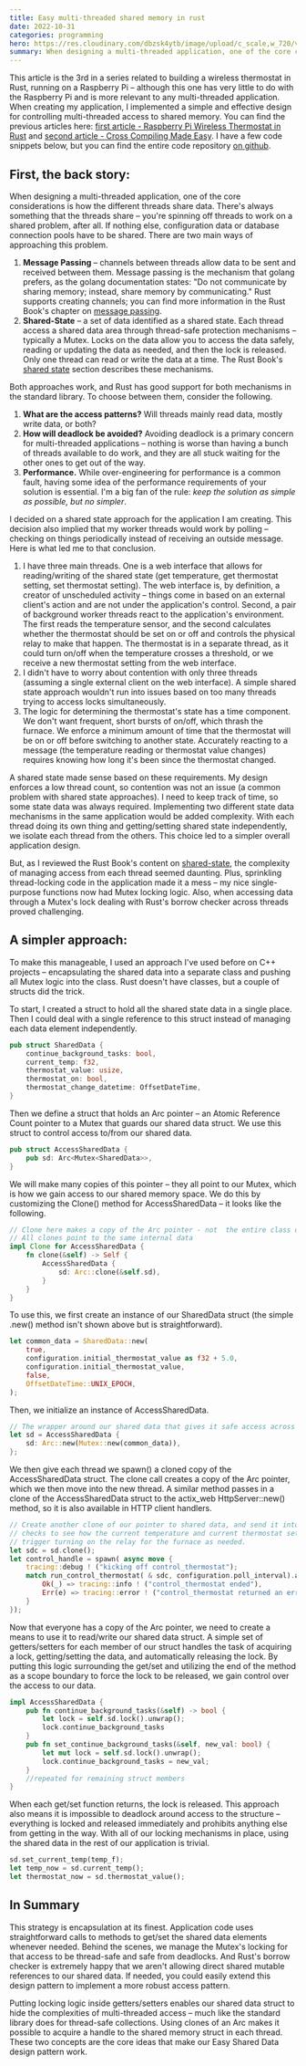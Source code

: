 ```yaml
---
title: Easy multi-threaded shared memory in rust
date: 2022-10-31
categories: programming
hero: https://res.cloudinary.com/dbzsk4ytb/image/upload/c_scale,w_720/v1666362943/blog-images/AdobeStock_93027465_qcp9os.jpg
summary: When designing a multi-threaded application, one of the core considerations is how the different threads share data.  There's always something that the threads share – you're spinning off threads to work on a shared problem, after all. If nothing else
---
```


This article is the 3rd in a series related to building a wireless thermostat in Rust, running on a Raspberry Pi – although this one has very little to do with the Raspberry Pi and is more relevant to any multi-threaded application.  When creating my application, I implemented a simple and effective design for controlling multi-threaded access to shared memory. You can find the previous articles here: [first article - Raspberry Pi Wireless Thermostat in Rust](https://mhentges.com/rpi-thermostat) and [second article - Cross Compiling Made Easy](https://mhentges.com/rust-cross-compiling-made-easy). I have a few code snippets below, but you can find the entire code repository [on github](https://github.com/mikehentges/thermostat-pi).

## First, the back story:

When designing a multi-threaded application, one of the core considerations is how the different threads share data.  There's always something that the threads share – you're spinning off threads to work on a shared problem, after all. If nothing else, configuration data or database connection pools have to be shared. There are two main ways of approaching this problem.

1. **Message Passing** – channels between threads allow data to be sent and received between them. Message passing is
   the mechanism that golang prefers, as the golang documentation states: "Do not communicate by sharing memory;
   instead, share memory by communicating." Rust supports creating channels; you can find more information in the Rust
   Book's chapter on [message passing]( https://doc.rust-lang.org/book/ch16-02-message-passing.html).
2. **Shared-State** – a set of data identified as a shared state. Each thread access a shared data area through
   thread-safe protection mechanisms – typically a Mutex. Locks on the data allow you to access the data safely, reading
   or updating the data as needed, and then the lock is released. Only one thread can read or write the data at a time.
   The Rust Book's [shared state](https://doc.rust-lang.org/book/ch16-03-shared-state.html) section describes these
   mechanisms.

Both approaches work, and Rust has good support for both mechanisms in the standard library. To choose between them,
consider the following.

1. **What are the access patterns?** Will threads mainly read data, mostly write data, or both?
2. **How will deadlock be avoided?** Avoiding deadlock is a primary concern for multi-threaded applications – nothing is
   worse than having a bunch of threads available to do work, and they are all stuck waiting for the other ones to get
   out of the way.
3. **Performance.** While over-engineering for performance is a common fault, having some idea of the performance
   requirements of your solution is essential. I'm a big fan of the rule: *keep the solution as simple as possible, but
   no simpler*.

I decided on a shared state approach for the application I am creating. This decision also implied that my worker
threads would work by polling – checking on things periodically instead of receiving an outside message. Here is what
led me to that conclusion.

1. I have three main threads. One is a web interface that allows for reading/writing of the shared state (get
   temperature, get thermostat setting, set thermostat setting). The web interface is, by definition, a creator of
   unscheduled activity – things come in based on an external client's action and are not under the application's
   control. Second, a pair of background worker threads react to the application's environment. The first reads the
   temperature sensor, and the second calculates whether the thermostat should be set on or off and controls the
   physical relay to make that happen. The thermostat is in a separate thread, as it could turn on/off when the
   temperature crosses a threshold, or we receive a new thermostat setting from the web interface.
2. I didn't have to worry about contention with only three threads (assuming a single external client on the web
   interface). A simple shared state approach wouldn't run into issues based on too many threads trying to access locks
   simultaneously.
3. The logic for determining the thermostat's state has a time component. We don't want frequent, short bursts of
   on/off, which thrash the furnace. We enforce a minimum amount of time that the thermostat will be on or off before
   switching to another state. Accurately reacting to a message (the temperature reading or thermostat value changes)
   requires knowing how long it's been since the thermostat changed.

A shared state made sense based on these requirements. My design enforces a low thread count, so contention was not an
issue (a common problem with shared state approaches). I need to keep track of time, so some state data was always
required. Implementing two different state data mechanisms in the same application would be added complexity. With each
thread doing its own thing and getting/setting shared state independently, we isolate each thread from the others. This
choice led to a simpler overall application design.

But, as I reviewed the Rust Book's content on [shared-state](https://doc.rust-lang.org/book/ch16-03-shared-state.html),
the complexity of managing access from each thread seemed daunting. Plus, sprinkling thread-locking code in the
application made it a mess – my nice single-purpose functions now had Mutex locking logic. Also, when accessing data
through a Mutex's lock dealing with Rust's borrow checker across threads proved challenging.

## A simpler approach:

To make this manageable, I used an approach I've used before on C++ projects – encapsulating the shared data into a
separate class and pushing all Mutex logic into the class. Rust doesn't have classes, but a couple of structs did the
trick.

To start, I created a struct to hold all the shared state data in a single place. Then I could deal with a single
reference to this struct instead of managing each data element independently.

```rust
pub struct SharedData {
    continue_background_tasks: bool,
    current_temp: f32,
    thermostat_value: usize,
    thermostat_on: bool,
    thermostat_change_datetime: OffsetDateTime,
}
```

Then we define a struct that holds an Arc pointer – an Atomic Reference Count pointer to a Mutex that guards our shared
data struct. We use this struct to control access to/from our shared data.

```rust
pub struct AccessSharedData {
    pub sd: Arc<Mutex<SharedData>>,
}
```

We will make many copies of this pointer – they all point to our Mutex, which is how we gain access to our shared memory
space. We do this by customizing the Clone() method for AccessSharedData – it looks like the following.

```rust
// Clone here makes a copy of the Arc pointer - not  the entire class of data
// All clones point to the same internal data
impl Clone for AccessSharedData {
    fn clone(&self) -> Self {
        AccessSharedData {
            sd: Arc::clone(&self.sd),
        }
    }
}
```

To use this, we first create an instance of our SharedData struct (the simple .new() method isn't shown above but is
straightforward).

```rust
let common_data = SharedData::new(
    true,
    configuration.initial_thermostat_value as f32 + 5.0,
    configuration.initial_thermostat_value,
    false,
    OffsetDateTime::UNIX_EPOCH,
);
```

Then, we initialize an instance of AccessSharedData.

```rust
// The wrapper around our shared data that gives it safe access across threads
let sd = AccessSharedData {
    sd: Arc::new(Mutex::new(common_data)),
};
```

We then give each thread we spawn() a cloned copy of the AccessSharedData struct. The clone call creates a copy of the
Arc pointer, which we then move into the new thread. A similar method passes in a clone of the AccessSharedData struct
to the actix_web HttpServer::new() method, so it is also available in HTTP client handlers.

```rust
// Create another clone of our pointer to shared data, and send it into a new thread that continuously
// checks to see how the current temperature and current thermostat setting compare - and will
// trigger turning on the relay for the furnace as needed.
let sdc = sd.clone();
let control_handle = spawn( async move {
    tracing::debug ! ("kicking off control_thermostat");
    match run_control_thermostat( & sdc, configuration.poll_interval).await {
        Ok(_) => tracing::info ! ("control_thermostat ended"),
        Err(e) => tracing::error ! ("control_thermostat returned an error {:?}", e),
    }
});
```

Now that everyone has a copy of the Arc pointer, we need to create a means to use it to read/write our shared data
struct. A simple set of getters/setters for each member of our struct handles the task of acquiring a lock,
getting/setting the data, and automatically releasing the lock. By putting this logic surrounding the get/set and
utilizing the end of the method as a scope boundary to force the lock to be released, we gain control over the access to
our data.

```rust
impl AccessSharedData {
    pub fn continue_background_tasks(&self) -> bool {
        let lock = self.sd.lock().unwrap();
        lock.continue_background_tasks
    }
    pub fn set_continue_background_tasks(&self, new_val: bool) {
        let mut lock = self.sd.lock().unwrap();
        lock.continue_background_tasks = new_val;
    }
    //repeated for remaining struct members
}
```

When each get/set function returns, the lock is released. This approach also means it is impossible to deadlock around
access to the structure – everything is locked and released immediately and prohibits anything else from getting in the
way. With all of our locking mechanisms in place, using the shared data in the rest of our application is trivial.

```rust
sd.set_current_temp(temp_f);
let temp_now = sd.current_temp();
let thermostat_now = sd.thermostat_value();
```

## In Summary

This strategy is encapsulation at its finest. Application code uses straightforward calls to methods to get/set the
shared data elements whenever needed. Behind the scenes, we manage the Mutex's locking for that access to be thread-safe
and safe from deadlocks. And Rust's borrow checker is extremely happy that we aren't allowing direct shared mutable
references to our shared data. If needed, you could easily extend this design pattern to implement a more robust access
pattern.

Putting locking logic inside getters/setters enables our shared data struct to hide the complexities of multi-threaded
access – much like the standard library does for thread-safe collections. Using clones of an Arc makes it possible to
acquire a handle to the shared memory struct in each thread. These two concepts are the core ideas that make our Easy
Shared Data design pattern work.

 